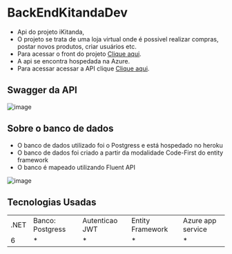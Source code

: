 # BackEndKitandaDev

* Api do projeto iKitanda, 
* O projeto se trata de uma loja virtual onde é possivel realizar compras, 
  postar novos produtos, criar usuários etc.
* Para acessar o front do projeto [Clique aqui](https://github.com/yuri3476/FrontEndKitandaDev).
* A api se encontra hospedada na Azure.
* Para acessar acessar a API clique [Clique aqui](https://ikitandaapi.azurewebsites.net/swagger/index.html).

## Swagger da API

![image](https://user-images.githubusercontent.com/75454584/204114649-8ede2b26-2636-4ee6-bdd1-8cdc31df9a86.png)


## Sobre o banco de dados

* O banco de dados utilizado foi o Postgress e está hospedado no heroku
* O banco de dados foi criado a partir da modalidade Code-First do entity framework
* O banco é mapeado utilizando Fluent API

![image](https://user-images.githubusercontent.com/75454584/204114653-4db96fc3-a072-40cc-898c-e4bbb566ed0c.png)


## Tecnologias Usadas

<table>
  <tr>
<td> .NET </td>
<td>Banco: Postgress</td>
<td>Autenticao JWT</td>
<td>Entity Framework</td>
<td>Azure app service</td>
   <tr>
      <td> 6 </td>
      <td> * </td>
      <td> * </td>
      <td> * </td>
      <td> * </td>
</table>
